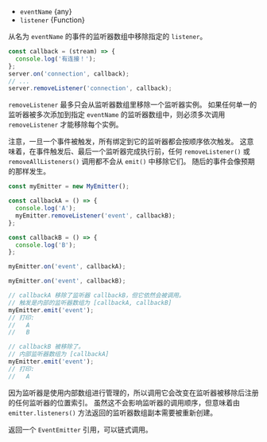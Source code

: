 <!-- YAML
added: v0.1.26
-->
- `eventName` {any}
- `listener` {Function}

从名为 `eventName` 的事件的监听器数组中移除指定的 `listener`。

```js
const callback = (stream) => {
  console.log('有连接！');
};
server.on('connection', callback);
// ...
server.removeListener('connection', callback);
```

`removeListener` 最多只会从监听器数组里移除一个监听器实例。
如果任何单一的监听器被多次添加到指定 `eventName` 的监听器数组中，则必须多次调用 `removeListener` 才能移除每个实例。

注意，一旦一个事件被触发，所有绑定到它的监听器都会按顺序依次触发。
这意味着，在事件触发后、最后一个监听器完成执行前，任何 `removeListener()` 或 `removeAllListeners()` 调用都不会从 `emit()` 中移除它们。
随后的事件会像预期的那样发生。

```js
const myEmitter = new MyEmitter();

const callbackA = () => {
  console.log('A');
  myEmitter.removeListener('event', callbackB);
};

const callbackB = () => {
  console.log('B');
};

myEmitter.on('event', callbackA);

myEmitter.on('event', callbackB);

// callbackA 移除了监听器 callbackB，但它依然会被调用。
// 触发是内部的监听器数组为 [callbackA, callbackB]
myEmitter.emit('event');
// 打印:
//   A
//   B

// callbackB 被移除了。
// 内部监听器数组为 [callbackA]
myEmitter.emit('event');
// 打印:
//   A

```

因为监听器是使用内部数组进行管理的，所以调用它会改变在监听器被移除后注册的任何监听器的位置索引。
虽然这不会影响监听器的调用顺序，但意味着由 `emitter.listeners()` 方法返回的监听器数组副本需要被重新创建。

返回一个 `EventEmitter` 引用，可以链式调用。


